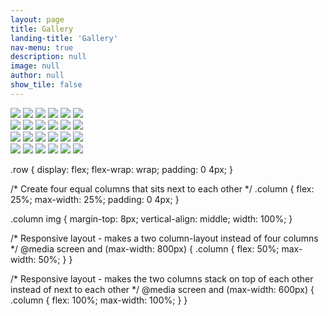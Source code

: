 ```yaml
---
layout: page
title: Gallery
landing-title: 'Gallery'
nav-menu: true
description: null
image: null
author: null
show_tile: false
---
```

<head>
<style type="text/css">
<!--
.tab { text-indent: 40px; }
-->
</style>
</head>

<div class="row"> 
  <div class="column">
    <img src="assets/images/Little.jpg">
    <img src="assets/images/Greg and Sarah on Mackinac Island Aug 2015 - "best vacation ever".jpg">
    <img src="assets/images/Greg and a cup of joe.jpg">
    <img src="assets/images/Little.jpg">
    <img src="assets/images/Greg and Sarah on Mackinac Island Aug 2015 - "best vacation ever".jpg">
    <img src="assets/images/Greg and a cup of joe.jpg">
  </div>
  <div class="column">
    <img src="assets/images/Little.jpg">
    <img src="assets/images/Greg and Sarah on Mackinac Island Aug 2015 - "best vacation ever".jpg">
    <img src="assets/images/Greg and a cup of joe.jpg">
    <img src="assets/images/Little.jpg">
    <img src="assets/images/Greg and Sarah on Mackinac Island Aug 2015 - "best vacation ever".jpg">
    <img src="assets/images/Greg and a cup of joe.jpg">
  </div> 
  <div class="column">
    <img src="assets/images/Little.jpg">
    <img src="assets/images/Greg and Sarah on Mackinac Island Aug 2015 - "best vacation ever".jpg">
    <img src="assets/images/Greg and a cup of joe.jpg">
    <img src="assets/images/Little.jpg">
    <img src="assets/images/Greg and Sarah on Mackinac Island Aug 2015 - "best vacation ever".jpg">
    <img src="assets/images/Greg and a cup of joe.jpg">
  </div>
  <div class="column">
    <img src="assets/images/Little.jpg">
    <img src="assets/images/Greg and Sarah on Mackinac Island Aug 2015 - "best vacation ever".jpg">
    <img src="assets/images/Greg and a cup of joe.jpg">
    <img src="assets/images/Little.jpg">
    <img src="assets/images/Greg and Sarah on Mackinac Island Aug 2015 - "best vacation ever".jpg">
    <img src="assets/images/Greg and a cup of joe.jpg">
  </div>
</div>

.row {
  display: flex;
  flex-wrap: wrap;
  padding: 0 4px;
}

/* Create four equal columns that sits next to each other */
.column {
  flex: 25%;
  max-width: 25%;
  padding: 0 4px;
}

.column img {
  margin-top: 8px;
  vertical-align: middle;
  width: 100%;
}

/* Responsive layout - makes a two column-layout instead of four columns */
@media screen and (max-width: 800px) {
  .column {
    flex: 50%;
    max-width: 50%;
  }
}

/* Responsive layout - makes the two columns stack on top of each other instead of next to each other */
@media screen and (max-width: 600px) {
  .column {
    flex: 100%;
    max-width: 100%;
  }
}
